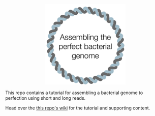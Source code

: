 <p align="center"><picture><source srcset="images/logo-dark.png" media="(prefers-color-scheme: dark)"><img src="images/logo.png" alt="Logo" width="50%"></picture></p>

This repo contains a tutorial for assembling a bacterial genome to perfection using short and long reads.

Head over the [this repo's wiki](https://github.com/rrwick/Perfect-bacterial-genome-tutorial/wiki) for the tutorial and supporting content.
